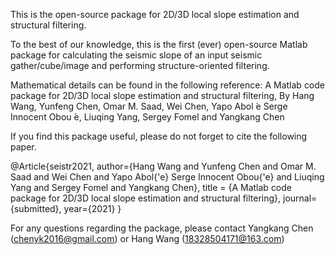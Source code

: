 This is the open-source package for 2D/3D local slope estimation and structural filtering. 

To the best of our knowledge, this is the first (ever) open-source Matlab package for calculating the seismic slope of an input seismic gather/cube/image and performing structure-oriented filtering.


Mathematical details can be found in the following reference: 
A Matlab code package for 2D/3D local slope estimation and structural filtering, By Hang Wang, Yunfeng Chen, Omar M. Saad, Wei Chen, Yapo Abol ́e Serge Innocent Obou ́e, Liuqing Yang, Sergey Fomel and Yangkang Chen


If you find this package useful, please do not forget to cite the following paper. 

@Article{seistr2021,
  author={Hang Wang and Yunfeng Chen and Omar M. Saad and Wei Chen and Yapo Abol{\'e} Serge Innocent Obou{\'e} and Liuqing Yang and Sergey Fomel and Yangkang Chen},
  title = {A Matlab code package for 2D/3D local slope estimation and structural filtering},
  journal={submitted},
  year={2021}
}


For any questions regarding the package, please contact Yangkang Chen (chenyk2016@gmail.com) or Hang Wang (18328504171@163.com) 




